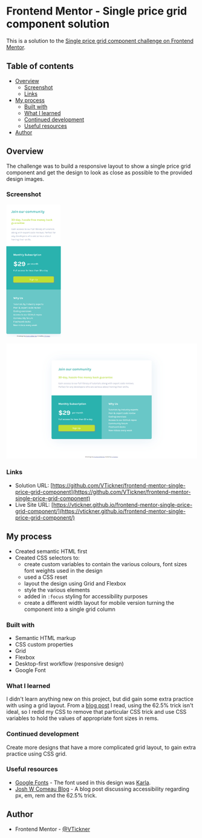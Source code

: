 # Frontend Mentor - Single price grid component solution

This is a solution to the [Single price grid component challenge on Frontend Mentor](https://www.frontendmentor.io/challenges/single-price-grid-component-5ce41129d0ff452fec5abbbc).

## Table of contents

- [Overview](#overview)
  - [Screenshot](#screenshot)
  - [Links](#links)
- [My process](#my-process)
  - [Built with](#built-with)
  - [What I learned](#what-i-learned)
  - [Continued development](#continued-development)
  - [Useful resources](#useful-resources)
- [Author](#author)

## Overview

The challenge was to build a responsive layout to show a single price grid component and get the design to look as close as possible to the provided design images.

### Screenshot

<img src="./images/single-price-grid-mobile-screenshot.jpg" height="350px" />

![Desktop single price grid screenshot](./images/single-price-grid-desktop-screenshot.jpg)

### Links

- Solution URL: [https://github.com/VTickner/frontend-mentor-single-price-grid-component](https://github.com/VTickner/frontend-mentor-single-price-grid-component)
- Live Site URL: [https://vtickner.github.io/frontend-mentor-single-price-grid-component/](https://vtickner.github.io/frontend-mentor-single-price-grid-component/)

## My process

- Created semantic HTML first
- Created CSS selectors to:
  - create custom variables to contain the various colours, font sizes font weights used in the design
  - used a CSS reset
  - layout the design using Grid and Flexbox
  - style the various elements
  - added in `:focus` styling for accessibility purposes
  - create a different width layout for mobile version turning the component into a single grid column

### Built with

- Semantic HTML markup
- CSS custom properties
- Grid
- Flexbox
- Desktop-first workflow (responsive design)
- Google Font

### What I learned

I didn't learn anything new on this project, but did gain some extra practice with using a grid layout. From a [blog post](https://www.joshwcomeau.com/css/surprising-truth-about-pixels-and-accessibility/) I read, using the 62.5% trick isn't ideal, so I redid my CSS to remove that particular CSS trick and use CSS variables to hold the values of appropriate font sizes in rems.

### Continued development

Create more designs that have a more complicated grid layout, to gain extra practice using CSS grid.

### Useful resources

- [Google Fonts](https://fonts.google.com/) - The font used in this design was [Karla](https://fonts.google.com/specimen/Karla).
- [Josh W Comeau Blog](https://www.joshwcomeau.com/css/surprising-truth-about-pixels-and-accessibility/) - A blog post discussing accessibility regarding px, em, rem and the 62.5% trick.

## Author

- Frontend Mentor - [@VTickner](https://www.frontendmentor.io/profile/VTickner)
